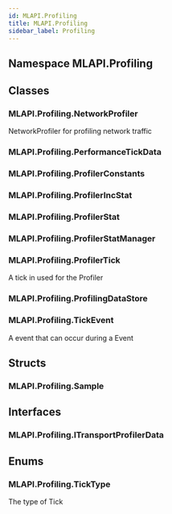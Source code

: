 ```yaml
---  
id: MLAPI.Profiling  
title: MLAPI.Profiling
sidebar_label: Profiling
---
```


## Namespace MLAPI.Profiling

<div class="markdown level0 summary">

</div>

<div class="markdown level0 conceptual">

</div>

<div class="markdown level0 remarks">

</div>

## Classes

### MLAPI.Profiling.NetworkProfiler

<div class="section">

NetworkProfiler for profiling network traffic

</div>

### MLAPI.Profiling.PerformanceTickData

<div class="section">

</div>

### MLAPI.Profiling.ProfilerConstants

<div class="section">

</div>

### MLAPI.Profiling.ProfilerIncStat

<div class="section">

</div>

### MLAPI.Profiling.ProfilerStat

<div class="section">

</div>

### MLAPI.Profiling.ProfilerStatManager

<div class="section">

</div>

### MLAPI.Profiling.ProfilerTick

<div class="section">

A tick in used for the Profiler

</div>

### MLAPI.Profiling.ProfilingDataStore

<div class="section">

</div>

### MLAPI.Profiling.TickEvent

<div class="section">

A event that can occur during a Event

</div>

## Structs

### MLAPI.Profiling.Sample

<div class="section">

</div>

## Interfaces

### MLAPI.Profiling.ITransportProfilerData

<div class="section">

</div>

## Enums

### MLAPI.Profiling.TickType

<div class="section">

The type of Tick

</div>
